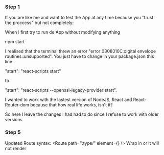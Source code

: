 ### Step 1

If you are like me and want to test the App at any time because you "trust the proccess" but not completely:

When I first try to run de App without modifying anything

npm start

I realised that the terminal threw an error "error:0308010C:digital envelope routines::unsupported".
You just have to change in your package.json this line

"start": "react-scripts start"

to

"start": "react-scripts --openssl-legacy-provider start".

I wanted to work with the lastest version of NodeJS, React and React-Router-dom because that how real life works, isn't it?

So here I leave the changes I had had to do since I refuse to work with older versions.

### Step 5
Updated Route syntax: <Route path=":type/" element={<HomePage />} />
Wrap <Route /> in <Routes> or it will not render


